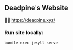 ## Deadpine's Website

👩‍💻 https://deadpine.xyz/


### Run site locally:
```
bundle exec jekyll serve
```
